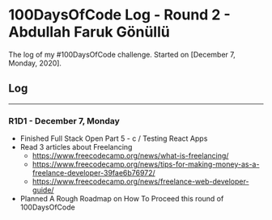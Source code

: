 # 100DaysOfCode Log - Round 2 - Abdullah Faruk Gönüllü
The log of my #100DaysOfCode challenge. Started on [December 7, Monday, 2020].

## Log
------

### R1D1 - December 7, Monday
  * Finished Full Stack Open Part 5 - c / Testing React Apps
  * Read 3 articles about Freelancing
    * https://www.freecodecamp.org/news/what-is-freelancing/
    * https://www.freecodecamp.org/news/tips-for-making-money-as-a-freelance-developer-39fae6b76972/
    * https://www.freecodecamp.org/news/freelance-web-developer-guide/
  * Planned A Rough Roadmap on How To Proceed this round of 100DaysOfCode
